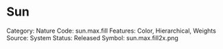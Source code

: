 # Sun

Category: Nature
Code: sun.max.fill
Features: Color, Hierarchical, Weights
Source: System
Status: Released
Symbol: sun.max.fill2x.png